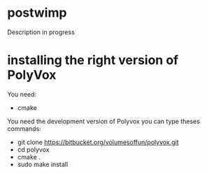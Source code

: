 postwimp
========

Description in progress

installing the right version of PolyVox
=======================================

You need:
* cmake

You need the development version of Polyvox
you can type theses commands:
* git clone https://bitbucket.org/volumesoffun/polyvox.git
* cd polyvox
* cmake .
* sudo make install


